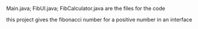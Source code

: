 Main.java; FibUI.java; FibCalculator.java are the files for the code

this project gives the fibonacci number for a positive number in an interface 

